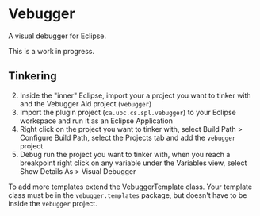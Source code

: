 Vebugger
========

A visual debugger for Eclipse.

This is a work in progress.



Tinkering
--------
2. Inside the "inner" Eclipse, import your a project you want to tinker with and the Vebugger Aid project (`vebugger`)
1. Import the plugin project (`ca.ubc.cs.spl.vebugger`) to your Eclipse workspace and run it as an Eclipse Application
3. Right click on the project you want to tinker with, select Build Path > Configure Build Path, select the Projects tab and add the `vebugger` project
4. Debug run the project you want to tinker with, when you reach a breakpoint right click on any variable under the Variables view, select Show Details As > Visual Debugger

To add more templates extend the VebuggerTemplate class. Your template class must be in the `vebugger.templates` package, but doesn't have to be inside the `vebugger` project.
